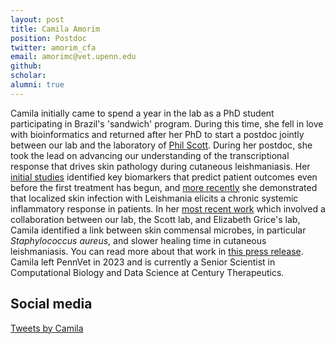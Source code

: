 ```yaml
---
layout: post
title: Camila Amorim
position: Postdoc
twitter: amorim_cfa
email: amorimc@vet.upenn.edu
github:
scholar:
alumni: true
---
```


Camila initially came to spend a year in the lab as a PhD student participating in Brazil's 'sandwich' program.  During this time, she fell in love with bioinformatics and returned after her PhD to start a postdoc jointly between our lab and the laboratory of [Phil Scott](https://www.vet.upenn.edu/people/faculty-clinician-search/PHILLIPSCOTT).  During her postdoc, she took the lead on advancing our understanding of the transcriptional response that drives skin pathology during cutaneous leishmaniasis.  Her [initial studies](https://doi.org/10.1126/scitranslmed.aax4204) identified key biomarkers that predict patient outcomes even before the first treatment has begun, and [more recently](https://doi.org/10.1371/journal.pntd.0009321) she demonstrated that localized skin infection with Leishmania elicits a chronic systemic inflammatory response in patients.  In her [most recent work](https://doi.org/10.1126/scitranslmed.adh1469) which involved a collaboration between our lab, the Scott lab, and Elizabeth Grice's lab, Camila identified a link between skin commensal microbes, in particular *Staphylococcus aureus*, and slower healing time in cutaneous leishmaniasis.  You can read more about that work in [this press release](https://hostmicrobe.org/projects/Leishmania/).  Camila left PennVet in 2023 and is currently a Senior Scientist in Computational Biology and Data Science at Century Therapeutics.

## Social media
<a class="twitter-timeline" data-width="600" data-height="600" href="https://twitter.com/amorim_cfa?ref_src=twsrc%5Etfw">Tweets by Camila</a> <script async src="https://platform.twitter.com/widgets.js" charset="utf-8"></script>